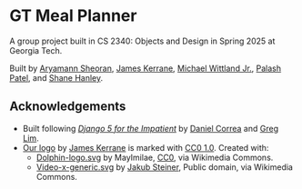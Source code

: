 # GT Meal Planner

A group project built in CS 2340: Objects and Design in Spring 2025 at Georgia Tech.

Built by [Aryamann Sheoran](https://linkedin.com/in/aryamann-sheoran), [James Kerrane](https://www.jameskerrane.com/), [Michael Wittland Jr.](https://www.linkedin.com/in/michael-wittland-323081295), [Palash Patel](https://www.linkedin.com/in/palash-patel-1b001a210/), and [Shane Hanley](https://www.linkedin.com/in/shane-hanley-a46972258).

## Acknowledgements
* Built following [_Django 5 for the Impatient_](https://www.packtpub.com/en-us/product/django-5-for-the-impatient-9781835468333) by [Daniel Correa](http://www.danielgara.com/) and [Greg Lim](https://www.amazon.com/stores/author/B06XP6FHDK).
* [Our logo](moviesstore/static/img/logo.svg) by [James Kerrane](https://www.jameskerrane.com) is marked with [CC0 1.0](https://creativecommons.org/publicdomain/zero/1.0/?ref=chooser-v1). Created with:
  * [Dolphin-logo.svg](https://commons.wikimedia.org/wiki/File:Dolphin-logo.svg) by MayImilae, [CC0](https://creativecommons.org/publicdomain/zero/1.0/), via Wikimedia Commons.
  * [Video-x-generic.svg](https://commons.wikimedia.org/wiki/File:Video-x-generic.svg) by [Jakub Steiner](https://jimmac.eu/), Public domain, via Wikimedia Commons.
